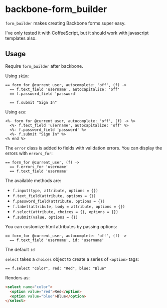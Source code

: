 backbone-form_builder
=====================

`form_builder` makes creating Backbone forms super easy.

I've only tested it with CoffeeScript, but it should work with
javascript templates also.

Usage
-----

Require `form_builder` after backbone.

Using `skim`:

```skim
== form_for @current_user, autocomplete: 'off', (f) ->
  == f.text_field 'username', autocapitalize: 'off'
  == f.password_field 'password'

  == f.submit "Sign In"
```


Using `eco`:

```eco
<%- form_for @current_user, autocomplete: 'off', (f) -> %>
  <%- f.text_field 'username', autocapitalize: 'off' %>
  <%- f.password_field 'password' %>
  <%- f.submit "Sign In" %>
<% end %>
```

The `error` class is added to fields with validation errors.
You can display the errors with `errors_for`:

```skim
== form_for @current_user, (f) ->
  == f.errors_for 'username'
  == f.text_field 'username'
```

The available methods are:

* `f.input(type, attribute, options = {})`
* `f.text_field(attribute, options = {})`
* `f.password_field(attribute, options = {})`
* `f.label(attribute, body = attribute, options = {})`
* `f.select(attribute, choices = {}, options = {})`
* `f.submit(value, options = {})`

You can customize html attributes by passing options:

```skim
== form_for @current_user, autocomplete: 'off', (f) ->
  == f.text_field 'username', id: 'username'
```

The default `id` 

`select` takes a `choices` object to create a series of `<option>` tags:

```skim
== f.select "color", red: "Red", blue: "Blue"
```

Renders as:

```html
<select name="color">
  <option value="red">Red</option>
  <option value="blue">Blue</option>
</select>
```





